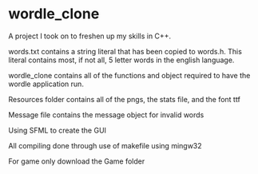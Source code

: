 # wordle_clone
A project I took on to freshen up my skills in C++. 

words.txt contains a string literal that has been copied to words.h. This literal contains most, if not all, 5 letter words in the english language.

wordle_clone contains all of the functions and object required to have the wordle application run. 

Resources folder contains all of the pngs, the stats file, and the font ttf 

Message file contains the message object for invalid words

Using SFML to create the GUI

All compiling done through use of makefile using mingw32

For game only download the Game folder

